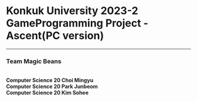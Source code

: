 #  Konkuk University 2023-2 GameProgramming Project - Ascent(PC version)
------------
### Team Magic Beans
 <br>**Computer Science 20 Choi Mingyu**
 <br>**Computer Science 20 Park Junbeom**
 <br>**Computer Science 20 Kim Sohee**
